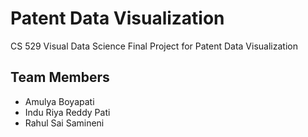 # Patent Data Visualization
CS 529 Visual Data Science Final Project for Patent Data Visualization


## Team Members
+ Amulya Boyapati
+ Indu Riya Reddy Pati
+ Rahul Sai Samineni

